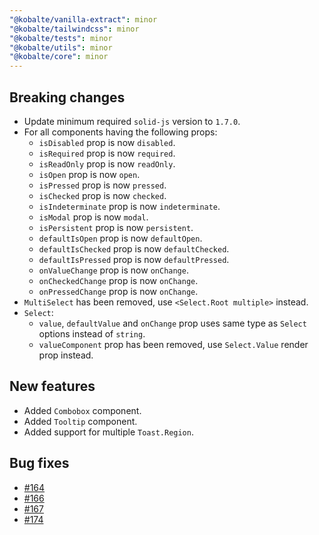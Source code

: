 ```yaml
---
"@kobalte/vanilla-extract": minor
"@kobalte/tailwindcss": minor
"@kobalte/tests": minor
"@kobalte/utils": minor
"@kobalte/core": minor
---
```


## Breaking changes

- Update minimum required `solid-js` version to `1.7.0`.
- For all components having the following props:
  - `isDisabled` prop is now `disabled`.
  - `isRequired` prop is now `required`.
  - `isReadOnly` prop is now `readOnly`.
  - `isOpen` prop is now `open`.
  - `isPressed` prop is now `pressed`.
  - `isChecked` prop is now `checked`.
  - `isIndeterminate` prop is now `indeterminate`.
  - `isModal` prop is now `modal`.
  - `isPersistent` prop is now `persistent`.
  - `defaultIsOpen` prop is now `defaultOpen`.
  - `defaultIsChecked` prop is now `defaultChecked`.
  - `defaultIsPressed` prop is now `defaultPressed`.
  - `onValueChange` prop is now `onChange`.
  - `onCheckedChange` prop is now `onChange`.
  - `onPressedChange` prop is now `onChange`.
- `MultiSelect` has been removed, use `<Select.Root multiple>` instead.
- `Select`:
  - `value`, `defaultValue` and `onChange` prop uses same type as `Select` options instead of `string`.
  - `valueComponent` prop has been removed, use `Select.Value` render prop instead.

## New features

- Added `Combobox` component.
- Added `Tooltip` component.
- Added support for multiple `Toast.Region`.

## Bug fixes

- [#164](https://github.com/kobaltedev/kobalte/pull/164)
- [#166](https://github.com/kobaltedev/kobalte/pull/166)
- [#167](https://github.com/kobaltedev/kobalte/pull/167)
- [#174](https://github.com/kobaltedev/kobalte/pull/174)
